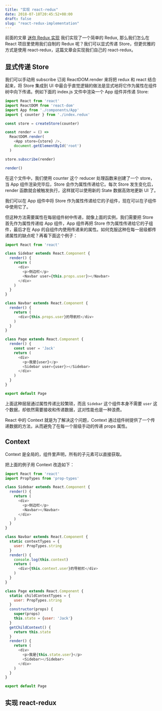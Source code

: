 ```yaml
---
title: "实现 react-redux"
date: 2018-07-18T20:45:52+08:00
draft: false
slug: "react-redux-implementation"
---
```


前面的文章 [迷你 Redux 实现](ijs.me/2018/07/14/mini-redux-implemention/) 我们实现了一个简单的 Redux, 那么我们怎么在 React 项目里使用我们自制的 Redux 呢？我们可以显式传递 Store，但更优雅的方式是使用 react-redux，这篇文章会实现我们自己的 react-redux。

## 显式传递 Store

我们可以手动用 subscribe 订阅 ReactDOM.render 来将把 redux 和 react 结合起来，将 Store 集成到 UI 中最合乎直觉逻辑的做法是显式地将它作为属性在组件树中向下传递。例如下面的 index.js 文件中渲染一个 App 组件并传递 Store:

```js
import React from 'react'
import ReactDOM from 'react-dom'
import App from './components/App'
import { counter } from './index.redux'

const store = createStore(counter)

const render = () => 
  ReactDOM.render(
    <App store={store} />,
    document.getElementById('root')
  )

store.subscribe(render)

render()
```

在这个文件中，我们使用 counter 这个 reducer 处理函数来创建了一个 store，当 App 组件渲染完毕后，Store 会作为属性传递给它。每次 Store 发生变化后，render 函数就会被触发执行，这样就可以使用新的 State 数据高效地更新 UI 了。

我们可以在 App 组件中将 Store 作为属性传递给它的子组件，现在可以在子组件中使用它了。

但这种方法需要属性在每层组件树中传递，就像上面的实例，我们需要把 Store 首先作为属性传递给 App 组件，App 组件再把 Store 作为属性传递给它的子组件，最后才在 App 的自组件内使用传递来的属性。如何克服这种在每一层级都传递属性的缺点呢？再看下面这个例子：

```js
import React from 'react'

class Sidebar extends React.Component {
  render() {
    return (
      <div>
        <p>侧边栏</p>
        <Navbar user={this.props.user}></Navbar>
      </div>
    )
  }
}

class Navbar extends React.Component {
  render() {
    return (
      <div>{this.props.user}的导航栏</div>
    )
  }
}

class Page extends React.Component {
  render() {
    const user = 'Jack'
    return (
      <div>
        <p>我是{user}</p>
        <Sidebar user={user}></Sidebar>
      </div>
    )
  }
}

export default Page
```

上面这种层层通过属性传递比较繁琐，而且 `Sidebar` 这个组件本身不需要 `user` 这个数据，却依然需要接收和传递数据，这对性能也是一种浪费。

React 中的 Context 就是为了解决这个问题，Context 通过组件树提供了一个传递数据的方法，从而避免了在每一个层级手动的传递 props 属性。

## Context

Context 是全局的，组件里声明，所有的子元素可以直接获取。

把上面的例子用 Context 改造如下：

```js
import React from 'react'
import PropTypes from 'prop-types'

class Sidebar extends React.Component {
  render() {
    return (
      <div>
        <p>侧边栏</p>
        <Navbar></Navbar>
      </div>
    )
  }
}

class Navbar extends React.Component {
  static contextTypes = {
    user: PropTypes.string
  }
  render() {
    console.log(this.context)
    return (
      <div>{this.context.user}的导航栏</div>
    )
  }
}

class Page extends React.Component {
  static childContextTypes = {
    user: PropTypes.string
  }
  constructor(props) {
    super(props)
    this.state = {user: 'Jack'}
  }
  getChildContext() {
    return this.state
  }
  render() {
    return (
      <div>
        <p>我是{this.state.user}</p>
        <Sidebar></Sidebar>
      </div>
    )
  }
}

export default Page
```

## 实现 react-redux

